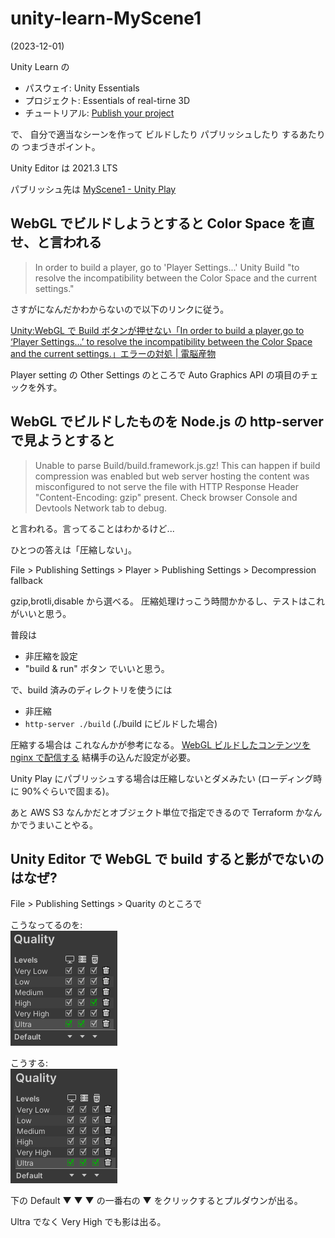 # unity-learn-MyScene1

(2023-12-01)

Unity Learn の

- パスウェイ: Unity Essentials
- プロジェクト: Essentials of real-tirne 3D
- チュートリアル: [Publish your project](https://learn.unity.com/tutorial/publish-your-project)

で、
自分で適当なシーンを作って
ビルドしたり
パブリッシュしたり
するあたりの
つまづきポイント。

Unity Editor は 2021.3 LTS

パブリッシュ先は [MyScene1 - Unity Play](https://play.unity.com/mg/other/build-rzw)

## WebGL でビルドしようとすると Color Space を直せ、と言われる

> In order to build a player, go to 'Player Settings...'
> Unity Build "to resolve the incompatibility between the Color Space and the current settings."

さすがになんだかわからないので以下のリンクに従う。

[Unity:WebGL で Build ボタンが押せない「In order to build a player,go to ‘Player Settings...’ to resolve the incompatibility between the Color Space and the current settings.」エラーの対処 | 電脳産物](https://dianxnao.com/unity%EF%BC%9Awebgl%E3%81%A7build%E3%83%9C%E3%82%BF%E3%83%B3%E3%81%8C%E6%8A%BC%E3%81%9B%E3%81%AA%E3%81%84%E3%80%8Cin-order-to-build-a-playergo-to-player-settings-to-resolve-the-incompatibility/)

Player setting の Other Settings のところで Auto Graphics API の項目のチェックを外す。

## WebGL でビルドしたものを Node.js の http-server で見ようとすると

> Unable to parse Build/build.framework.js.gz! This can happen if build compression was enabled but web server hosting the content was misconfigured to not serve the file with HTTP Response Header "Content-Encoding: gzip" present. Check browser Console and Devtools Network tab to debug.

と言われる。言ってることはわかるけど...

ひとつの答えは「圧縮しない」。

File \> Publishing Settings \>
Player \> Publishing Settings \> Decompression fallback

gzip,brotli,disable から選べる。
圧縮処理けっこう時間かかるし、テストはこれがいいと思う。

普段は

- 非圧縮を設定
- "build & run" ボタン
  でいいと思う。

で、build 済みのディレクトリを使うには

- 非圧縮
- `http-server ./build` (./build にビルドした場合)

圧縮する場合は
これなんかが参考になる。
[WebGL ビルドしたコンテンツを nginx で配信する](https://egashira.dev/blog/webgl-nginx-server-conf)
結構手の込んだ設定が必要。

Unity Play にパブリッシュする場合は圧縮しないとダメみたい
(ローディング時に 90%ぐらいで固まる)。

あと AWS S3 なんかだとオブジェクト単位で指定できるので
Terraform かなんかでうまいことやる。

## Unity Editor で WebGL で build すると影がでないのはなぜ?

File \> Publishing Settings \> Quarity のところで

こうなってるのを:  
![q1](docs/imgs/q1.png)

こうする:  
![q2](docs/imgs/q2.png)

下の Default ▼ ▼ ▼ の一番右の ▼ をクリックするとプルダウンが出る。

Ultra でなく Very High でも影は出る。
